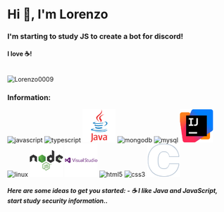 <h1> Hi 👋, I'm Lorenzo </h1>

<h3> I'm starting to study JS to create a bot for discord!</h3>

<h4>I love ☕!</h4>

<br /><a>
    <img src="https://github-readme-stats.vercel.app/api?username=Lorenzo0009&show_icons=true&theme=dracula&count_private=true"
        alt="Lorenzo0009" />
</a> <br/>

<h3>Information:</h3>
<img src="https://devicons.github.io/devicon/devicon.git/icons/javascript/javascript-original.svg" alt="javascript" width="75" height="75"/>
<img src="https://devicons.github.io/devicon/devicon.git/icons/typescript/typescript-original.svg" alt="typescript" width="75" height="75"/>
<img src="https://github.com/devicons/devicon/blob/master/icons/java/java-original-wordmark.svg" alt="java" width="75" height="75"/>
<img src="https://devicons.github.io/devicon/devicon.git/icons/mongodb/mongodb-original-wordmark.svg" alt="mongodb" width="75" height="75"/>
<img src="https://devicons.github.io/devicon/devicon.git/icons/mysql/mysql-original-wordmark.svg" alt="mysql" width="75" height="75"/>
<img src="https://github.com/devicons/devicon/blob/master/icons/intellij/intellij-original.svg " alt="intellij " width="75" height="75"/>
<img src="https://devicons.github.io/devicon/devicon.git/icons/linux/linux-original.svg" alt="linux" width="75" height="75"/>
<img src="https://github.com/devicons/devicon/blob/master/icons/nodejs/nodejs-original-wordmark.svg " alt="nodejs " width="75" height="75"/>
<img src="https://github.com/devicons/devicon/blob/master/icons/visualstudio/visualstudio-plain-wordmark.svg" alt="visual studio" width="75" height="75" />
<img src="https://devicons.github.io/devicon/devicon.git/icons/html5/html5-original-wordmark.svg" alt="html5" width="75" height="75"/>
<img src="https://devicons.github.io/devicon/devicon.git/icons/css3/css3-original-wordmark.svg" alt="css3" width="75" height="75"/>
<img src="https://github.com/devicons/devicon/blob/master/icons/c/c-line.svg" alt="c" width="75" height="75"/>

<h5>
Here are some ideas to get you started:
- ☕ I like Java and JavaScript, start study security information.. </h5>